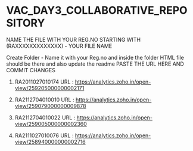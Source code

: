 # VAC_DAY3_COLLABORATIVE_REPOSITORY
NAME THE FILE WITH YOUR REG.NO STARTING WITH (RAXXXXXXXXXXXXX) - YOUR FILE NAME

Create Folder - Name it with your Reg.no and inside the folder HTML file should be there and also update the readme
   PASTE THE URL HERE AND COMMIT CHANGES
   
  1) RA2011027010174
     URL : https://analytics.zoho.in/open-view/259205000000002171

  2) RA2112704010010
     URL : https://analytics.zoho.in/open-view/259079000000009878

  3) RA2112704010022
     URL : https://analytics.zoho.in/open-view/259005000000002360

  4) RA2111027010076
     URL : https://analytics.zoho.in/open-view/258940000000002716
